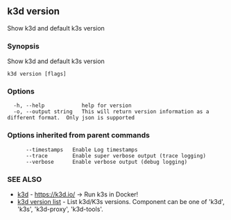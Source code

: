 ## k3d version

Show k3d and default k3s version

### Synopsis

Show k3d and default k3s version

```
k3d version [flags]
```

### Options

```
  -h, --help            help for version
  -o, --output string   This will return version information as a different format.  Only json is supported
```

### Options inherited from parent commands

```
      --timestamps   Enable Log timestamps
      --trace        Enable super verbose output (trace logging)
      --verbose      Enable verbose output (debug logging)
```

### SEE ALSO

* [k3d](k3d.md)	 - https://k3d.io/ -> Run k3s in Docker!
* [k3d version list](k3d_version_list.md)	 - List k3d/K3s versions. Component can be one of 'k3d', 'k3s', 'k3d-proxy', 'k3d-tools'.

